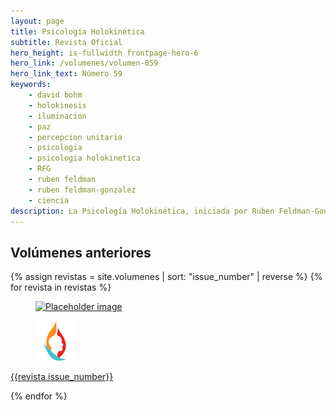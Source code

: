 ```yaml
---
layout: page
title: Psicología Holokinética
subtitle: Revista Oficial
hero_height: is-fullwidth frontpage-hero-6
hero_link: /volumenes/volumen-059
hero_link_text: Número 59
keywords:
    - david bohm
    - holokinesis
    - iluminacion
    - paz
    - percepcion unitaria
    - psicologia
    - psicologia holokinetica
    - RFG
    - ruben feldman
    - ruben feldman-gonzalez
    - ciencia
description: La Psicología Holokinética, iniciada por Ruben Feldman-González, es la unica Psicología Científica
---
```


## Volúmenes anteriores


<div class="grid">
    {% assign revistas = site.volumenes | sort: "issue_number" | reverse %}
    {% for revista in revistas %}
    <div class="cell">
        <a href="{{revista.url}}">
        <div class="card">
            <div class="card-image">
                <figure class="image is-4by3">
                <img class="pdf-thumbnail-clip"
                    src="{{revista.pdf_file | pdf_thumbnail: resize:'25%' }}"
                    alt="Placeholder image"
                    loading="lazy"
                />
                </figure>
            </div>
            <div class="card-content">
                <div class="media">
                    <div class="media-left">
                        <figure class="image is-48x48">
                        <img
                            src="/assets/img/navbar-logo-plain.svg"
                            alt="Placeholder image"
                        />
                        </figure>
                    </div>
                    <div class="media-content">
                        <p class="title is-4">{{revista.issue_number}}</p>
                    </div>
                </div>
            </div>
        </div>
        </a>
</div>
{% endfor %}
</div>
